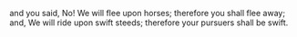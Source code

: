 and you said, No! We will flee upon horses; therefore you shall flee away; and, We will ride upon swift steeds; therefore your pursuers shall be swift.
